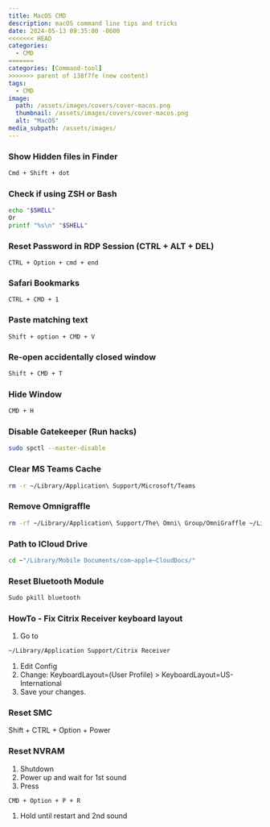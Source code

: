 ```yaml
---
title: MacOS CMD
description: macOS command line tips and tricks
date: 2024-05-13 09:35:00 -0600
<<<<<<< HEAD
categories:
  - CMD
=======
categories: [Command-tool]
>>>>>>> parent of 138f7fe (new content)
tags:
  - CMD
image:
  path: /assets/images/covers/cover-macos.png
  thumbnail: /assets/images/covers/cover-macos.png
  alt: "MacOS"
media_subpath: /assets/images/
---
```


### Show Hidden files in Finder

```bash
Cmd + Shift + dot
```

### Check if using ZSH or Bash

```bash
echo "$SHELL"
Or
printf "%s\n" "$SHELL"
```

### Reset Password in RDP Session (CTRL + ALT + DEL)

```
CTRL + Option + cmd + end
```

### Safari Bookmarks

```
CTRL + CMD + 1
```

### Paste matching text

```
Shift + option + CMD + V 
```

### Re-open accidentally closed window

```bash
Shift + CMD + T
```

### Hide Window

```bash
CMD + H
```

### Disable Gatekeeper (Run hacks)

```bash
sudo spctl --master-disable
```

### Clear MS Teams Cache

```bash
rm -r ~/Library/Application\ Support/Microsoft/Teams
```

### Remove Omnigraffle 

```bash
rm -rf ~/Library/Application\ Support/The\ Omni\ Group/OmniGraffle ~/Library/Caches/com.omnigroup.OmniGraffle* ~/Library/Preferences/com.omnigroup.OmniGraffle*.plist ~/Library/Saved\ Application\ State/com.omnigroup.OmniGraffle*.savedState
```

### Path to ICloud Drive

```bash
cd ~"/Library/Mobile Documents/com~apple~CloudDocs/"
```

### Reset Bluetooth Module

```bash
Sudo pkill bluetooth
```

### HowTo - Fix Citrix Receiver keyboard layout

1. Go to

```bash
~/Library/Application Support/Citrix Receiver
```

1. Edit Config
2. Change: KeyboardLayout=(User Profile) > KeyboardLayout=US-International
3. Save your changes.

### Reset SMC

Shift + CTRL + Option + Power

### Reset NVRAM

1. Shutdown
2. Power up and wait for 1st sound
3. Press

```
CMD + Option + P + R
```

1. Hold until restart and 2nd sound
